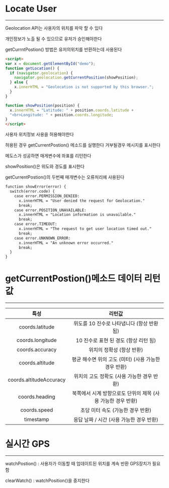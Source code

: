 # Locate User
-----------------
Geolocation API는 사용자의 위치를 파악 할 수 있다

개인정보가 노출 될 수 있으므로 유저가 승인해야한다

getCurrntPostion() 방법은 유저의위치를 반환하는데 사용된다

```html
<script>
var x = document.getElementById("demo");
function getLocation() {
  if (navigator.geolocation) {
    navigator.geolocation.getCurrentPosition(showPosition);
  } else {
    x.innerHTML = "Geolocation is not supported by this browser.";
  }
}

function showPosition(position) {
  x.innerHTML = "Latitude: " + position.coords.latitude +
  "<br>Longitude: " + position.coords.longitude;
}
</script>
```
사용자 위치정보 사용을 허용해야한다

허용된 경우 getCurrentPostion() 메소드를 실행한다 거부될경우 메시지를 표시한다

메도스가 성공하면 매게변수에 좌표를 리턴한다

showPosition()은 위도와 경도를 표시한다

getCurrentPostion()의 두번째 매개변수는 오류처리에 사용된다

```html
function showError(error) {
  switch(error.code) {
    case error.PERMISSION_DENIED:
      x.innerHTML = "User denied the request for Geolocation."
      break;
    case error.POSITION_UNAVAILABLE:
      x.innerHTML = "Location information is unavailable."
      break;
    case error.TIMEOUT:
      x.innerHTML = "The request to get user location timed out."
      break;
    case error.UNKNOWN_ERROR:
      x.innerHTML = "An unknown error occurred."
      break;
  }
}

```

# getCurrentPostion()메소드 데이터 리턴값
----------------------
|특성|리턴값|
|:-:|:-:|
|coords.latitude |위도를 10 진수로 나타냅니다 (항상 반환 됨)|
|coords.longitude |10 진수로 표현 된 경도 (항상 리턴 됨)|
|coords.accuracy|위치의 정확성 (항상 반환)|
|coords.altitude |평균 해수면 위의 고도 (미터) (사용 가능한 경우 반환)|
|coords.altitudeAccuracy |위치의 고도 정확도 (사용 가능한 경우 반환)|
|coords.heading| 북쪽에서 시계 방향으로도 단위의 제목 (사용 가능한 경우 반환)|
|coords.speed |초당 미터 속도 (가능한 경우 반환)|
|timestamp| 응답 날짜 / 시간 (사용 가능한 경우 반환)|

# 실시간 GPS
----------------

watchPostion() :  사용자가 이동할 때 업데이트된 위치를 계속 반환 GPS장치가 필요함

clearWatch() : watchPosition()을 중지한다
